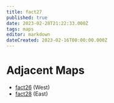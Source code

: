 ```yaml
---
title: fact27
published: true
date: 2023-02-28T21:22:33.000Z
tags: maps
editor: markdown
dateCreated: 2023-02-16T00:00:00.000Z
---
```



# Adjacent Maps
 * [fact26](/maps/fact26) (West)
 * [fact28](/maps/fact28) (East)
